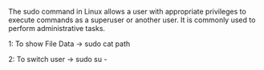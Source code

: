 The sudo command in Linux allows a user with appropriate privileges to execute commands as a superuser or another user. It is commonly used to perform administrative tasks.

1: To show File Data -> sudo  cat path

2: To switch user -> sudo su -